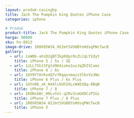 ```yaml
---
layout: produk-casinghp
title: Jack The Pumpkin King Quotes iPhone Case
categories: iphone

# Produk
product-title: Jack The Pumpkin King Quotes iPhone Case
harga: 90000
sku: hn-0813
image-drive: 1R0X05W34_HI2mtSVU8BYoHdsqPWcTwcB
gallery:
  - url: 1xW8b-ahiD2gBTZkpK8pc0sZLCqLY2dyt
    title: iPhone 5 / 5s / SE
  - url: 1zLL7ShJJFgtd9K4ioke1uvJqZKISCamz
    title: iPhone 6 / 6s
  - url: 1UY9YlHrKx4Qfv7Rqqvxmazz3l6sVx3Nx
    title: iPhone 6 Plus / 6s Plus
  - url: 1GYn8D_sK_H44lckUhI6LcW4D1Qq-8BqN
    title: iPhone 7 / 8
  - url: 1KONsbBr_H9LvYol-q2Rv3cmU49CzPIGs
    title: iPhone 7 Plus / 8 Plus
  - url: 1R0X05W34_HI2mtSVU8BYoHdsqPWcTwcB
    title: iPhone X
---
```

